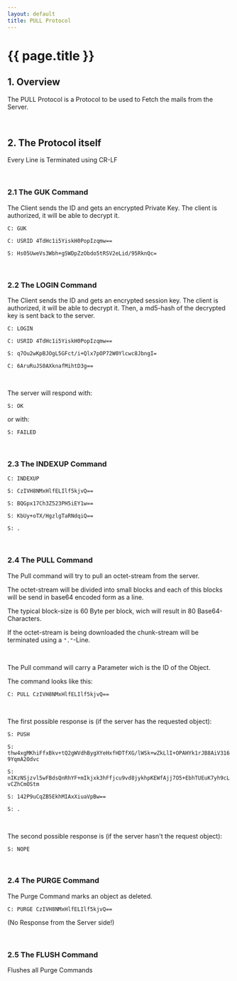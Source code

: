 ```yaml
---
layout: default
title: PULL Protocol
---
```


# {{ page.title }}

## 1. Overview

The PULL Protocol is a Protocol to be used to Fetch the mails from the Server.

<br/>

## 2. The Protocol itself

Every Line is Terminated using CR-LF

<br/>

### 2.1 The GUK Command

The Client sends the ID and gets an encrypted Private Key. The client is authorized, it will be able to decrypt it.

<code>C: GUK</code>

<code>C: USRID 4TdHc1i5YiskH0PopIzqmw==</code>

<code>S: Hs05UweVs3Wbh+gSWDpZzObdo5tRSV2eLid/95RknQc=</code>

<br/>

### 2.2 The LOGIN Command

The Client sends the ID and gets an encrypted session key. The client is authorized, it will be able to decrypt it.
Then, a md5-hash of the decrypted key is sent back to the server.

<code>C: LOGIN</code>

<code>C: USRID 4TdHc1i5YiskH0PopIzqmw==</code>

<code>S: q7Ou2wKpBJOgL5GFct/i+Qlx7pOP72W0Ylcwc8JbngI=</code>

<code>C: 6AruRuJS0AXknafMihtD3g==</code>

<br/>

The server will respond with:

<code>S: OK</code>

or with:

<code>S: FAILED</code>

<br/>

### 2.3 The INDEXUP Command

<code>C: INDEXUP</code>

<code>S: CzIVH8NMxHlfELIlf5kjvQ==</code>

<code>S: BQGpx17Ch3Z523PH5iEY1w==</code>

<code>S: KbUy+oTX/HgzlgTaRNdqiQ==</code>

<code>S: . </code>

<br/>

### 2.4 The PULL Command

The Pull command will try to pull an octet-stream from the server.

The octet-stream will be divided into small blocks and each of this blocks will be send in base64 encoded form as a line.

The typical block-size is 60 Byte per block, wich will result in 80 Base64-Characters.

If the octet-stream is being downloaded the chunk-stream will be terminated using a <code>"."</code>-Line.

<br/>

The Pull command will carry a Parameter wich is the ID of the Object.

The command looks like this:

<code>C: PULL CzIVH8NMxHlfELIlf5kjvQ==</code>

<br/>

The first possible response is (if the server has the requested object):

<code>S: PUSH</code>

<code>S: thw4xgMKhiFfxBkv+tQ2gWVdhBygXYeHxfHDTfXG/lWSk+wZkLlI+OPAHYk1rJB8AiV3169YqmA2Odvc</code>

<code>S: nIKzNSjzvl5wFBdsQnRhYF+mIkjxk3hFfjcu9vd8jykhpKEWfAjj7O5+EbhTUEuK7yh9cLvCZhCmOStm</code>

<code>S: 142P9uCqZB5EkhMIAxXiuaVpBw==</code>

<code>S: .</code>

<br/>

The second possible response is (if the server hasn't the request object):

<code>S: NOPE</code>

<br/>

### 2.4 The PURGE Command

The Purge Command marks an object as deleted.

<code>C: PURGE CzIVH8NMxHlfELIlf5kjvQ==</code>

(No Response from the Server side!)

<br/>

### 2.5 The FLUSH Command

Flushes all Purge Commands

<br/>
